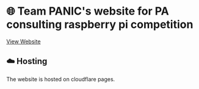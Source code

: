 # 🌐 Team PANIC's website for PA consulting raspberry pi competition
[View Website](teampanic.eu.org)

## ☁️ Hosting
The website is hosted on cloudflare pages.

